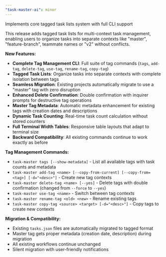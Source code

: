 ```yaml
---
"task-master-ai": minor
---
```


Implements core tagged task lists system with full CLI support

This release adds tagged task lists for multi-context task management, enabling users to organize tasks into separate contexts like "master", "feature-branch", teammate names or "v2" without conflicts.

**New Features:**

- **Complete Tag Management CLI**: Full suite of tag commands (`tags`, `add-tag`, `delete-tag`, `use-tag`, `rename-tag`, `copy-tag`)
- **Tagged Task Lists**: Organize tasks into separate contexts with complete isolation between tags
- **Seamless Migration**: Existing projects automatically migrate to use a "master" tag with zero disruption
- **Enhanced Delete Confirmation**: Double confirmation with inquirer prompts for destructive tag operations
- **Master Tag Metadata**: Automatic metadata enhancement for existing tags with creation dates and descriptions
- **Dynamic Task Counting**: Real-time task count calculation without stored counters
- **Full Terminal Width Tables**: Responsive table layouts that adapt to terminal size
- **Backward Compatibility**: All existing commands continue to work exactly as before

**Tag Management Commands:**

- `task-master tags [--show-metadata]` - List all available tags with task counts and metadata
- `task-master add-tag <name> [--copy-from-current] [--copy-from=<tag>] [-d="<desc>"]` - Create new tag contexts
- `task-master delete-tag <name> [--yes]` - Delete tags with double confirmation (changed from `--force` to `--yes`)
- `task-master use-tag <name>` - Switch between tag contexts
- `task-master rename-tag <old> <new>` - Rename existing tags
- `task-master copy-tag <source> <target> [-d="<desc>"]` - Copy tags to create new contexts

**Migration & Compatibility:**

- Existing `tasks.json` files are automatically migrated to tagged format
- Master tag gets proper metadata (creation date, description) during migration
- All existing workflows continue unchanged
- Silent migration with user-friendly notifications

